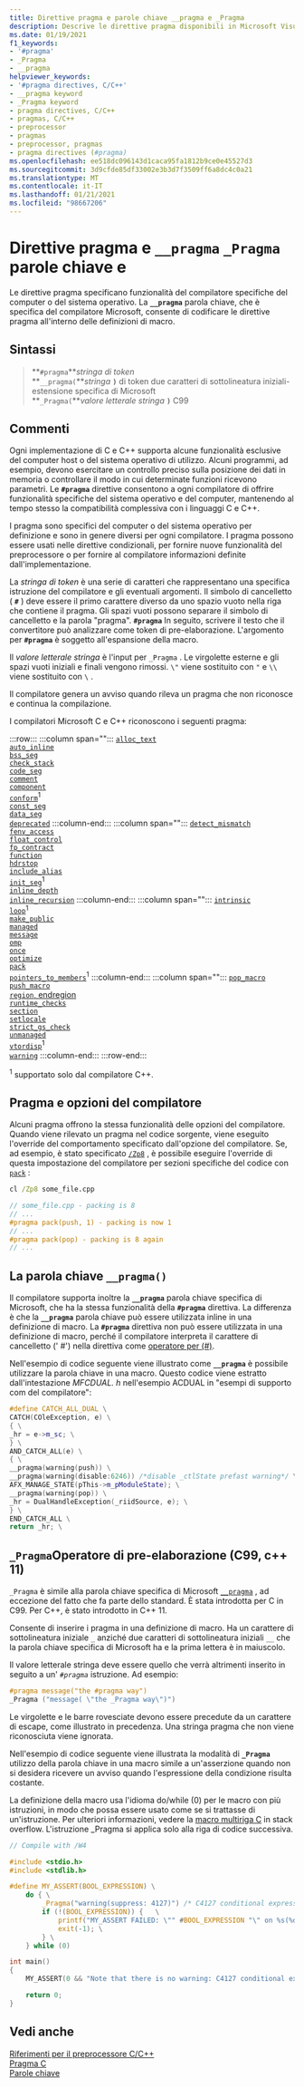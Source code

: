 ```yaml
---
title: Direttive pragma e parole chiave __pragma e _Pragma
description: Descrive le direttive pragma disponibili in Microsoft Visual C e C++ (MSVC)
ms.date: 01/19/2021
f1_keywords:
- '#pragma'
- _Pragma
- __pragma
helpviewer_keywords:
- '#pragma directives, C/C++'
- __pragma keyword
- _Pragma keyword
- pragma directives, C/C++
- pragmas, C/C++
- preprocessor
- pragmas
- preprocessor, pragmas
- pragma directives (#pragma)
ms.openlocfilehash: ee518dc096143d1caca95fa1812b9ce0e45527d3
ms.sourcegitcommit: 3d9cfde85df33002e3b3d7f3509ff6a8dc4c0a21
ms.translationtype: MT
ms.contentlocale: it-IT
ms.lasthandoff: 01/21/2021
ms.locfileid: "98667206"
---
```

# <a name="pragma-directives-and-the-__pragma-and-_pragma-keywords"></a>Direttive pragma e `__pragma` `_Pragma` parole chiave e

Le direttive pragma specificano funzionalità del compilatore specifiche del computer o del sistema operativo. La **`__pragma`** parola chiave, che è specifica del compilatore Microsoft, consente di codificare le direttive pragma all'interno delle definizioni di macro.

## <a name="syntax"></a>Sintassi

> **`#pragma`***stringa di token*\
> **`__pragma(`***stringa* **`)`** di token due caratteri di sottolineatura iniziali-estensione specifica di Microsoft \
> **`_Pragma(`***valore letterale stringa* **`)`** C99

## <a name="remarks"></a>Commenti

Ogni implementazione di C e C++ supporta alcune funzionalità esclusive del computer host o del sistema operativo di utilizzo. Alcuni programmi, ad esempio, devono esercitare un controllo preciso sulla posizione dei dati in memoria o controllare il modo in cui determinate funzioni ricevono parametri. Le **`#pragma`** direttive consentono a ogni compilatore di offrire funzionalità specifiche del sistema operativo e del computer, mantenendo al tempo stesso la compatibilità complessiva con i linguaggi C e C++.

I pragma sono specifici del computer o del sistema operativo per definizione e sono in genere diversi per ogni compilatore. I pragma possono essere usati nelle direttive condizionali, per fornire nuove funzionalità del preprocessore o per fornire al compilatore informazioni definite dall'implementazione.

La *stringa di token* è una serie di caratteri che rappresentano una specifica istruzione del compilatore e gli eventuali argomenti. Il simbolo di cancelletto ( **`#`** ) deve essere il primo carattere diverso da uno spazio vuoto nella riga che contiene il pragma. Gli spazi vuoti possono separare il simbolo di cancelletto e la parola "pragma". **`#pragma`** In seguito, scrivere il testo che il convertitore può analizzare come token di pre-elaborazione. L'argomento per **`#pragma`** è soggetto all'espansione della macro.

Il *valore letterale stringa* è l'input per `_Pragma` . Le virgolette esterne e gli spazi vuoti iniziali e finali vengono rimossi. `\"` viene sostituito con `"` e `\\` viene sostituito con `\` .

Il compilatore genera un avviso quando rileva un pragma che non riconosce e continua la compilazione.

I compilatori Microsoft C e C++ riconoscono i seguenti pragma:

:::row:::
   :::column span="":::
      [`alloc_text`](../preprocessor/alloc-text.md)\
      [`auto_inline`](../preprocessor/auto-inline.md)\
      [`bss_seg`](../preprocessor/bss-seg.md)\
      [`check_stack`](../preprocessor/check-stack.md)\
      [`code_seg`](../preprocessor/code-seg.md)\
      [`comment`](../preprocessor/comment-c-cpp.md)\
      [`component`](../preprocessor/component.md)\
      [`conform`](../preprocessor/conform.md)<sup>1</sup>\
      [`const_seg`](../preprocessor/const-seg.md)\
      [`data_seg`](../preprocessor/data-seg.md)\
      [`deprecated`](../preprocessor/deprecated-c-cpp.md)
   :::column-end:::
   :::column span="":::
      [`detect_mismatch`](../preprocessor/detect-mismatch.md)\
      [`fenv_access`](../preprocessor/fenv-access.md)\
      [`float_control`](../preprocessor/float-control.md)\
      [`fp_contract`](../preprocessor/fp-contract.md)\
      [`function`](../preprocessor/function-c-cpp.md)\
      [`hdrstop`](../preprocessor/hdrstop.md)\
      [`include_alias`](../preprocessor/include-alias.md)\
      [`init_seg`](../preprocessor/init-seg.md)<sup>1</sup>\
      [`inline_depth`](../preprocessor/inline-depth.md)\
      [`inline_recursion`](../preprocessor/inline-recursion.md)
   :::column-end:::
   :::column span="":::
      [`intrinsic`](../preprocessor/intrinsic.md)\
      [`loop`](../preprocessor/loop.md)<sup>1</sup>\
      [`make_public`](../preprocessor/make-public.md)\
      [`managed`](../preprocessor/managed-unmanaged.md)\
      [`message`](../preprocessor/message.md)\
      [`omp`](../preprocessor/omp.md)\
      [`once`](../preprocessor/once.md)\
      [`optimize`](../preprocessor/optimize.md)\
      [`pack`](../preprocessor/pack.md)\
      [`pointers_to_members`](../preprocessor/pointers-to-members.md)<sup>1</sup>
   :::column-end:::
   :::column span="":::
      [`pop_macro`](../preprocessor/pop-macro.md)\
      [`push_macro`](../preprocessor/push-macro.md)\
      [`region`, endregion](../preprocessor/region-endregion.md)\
      [`runtime_checks`](../preprocessor/runtime-checks.md)\
      [`section`](../preprocessor/section.md)\
      [`setlocale`](../preprocessor/setlocale.md)\
      [`strict_gs_check`](../preprocessor/strict-gs-check.md)\
      [`unmanaged`](../preprocessor/managed-unmanaged.md)\
      [`vtordisp`](../preprocessor/vtordisp.md)<sup>1</sup>\
      [`warning`](../preprocessor/warning.md)
   :::column-end:::
:::row-end:::

<sup>1</sup> supportato solo dal compilatore C++.

## <a name="pragmas-and-compiler-options"></a>Pragma e opzioni del compilatore

Alcuni pragma offrono la stessa funzionalità delle opzioni del compilatore. Quando viene rilevato un pragma nel codice sorgente, viene eseguito l'override del comportamento specificato dall'opzione del compilatore. Se, ad esempio, è stato specificato [`/Zp8`](../build/reference/zp-struct-member-alignment.md) , è possibile eseguire l'override di questa impostazione del compilatore per sezioni specifiche del codice con [`pack`](../preprocessor/pack.md) :

```cmd
cl /Zp8 some_file.cpp
```

```cpp
// some_file.cpp - packing is 8
// ...
#pragma pack(push, 1) - packing is now 1
// ...
#pragma pack(pop) - packing is 8 again
// ...
```

## <a name="the-__pragma-keyword"></a>La parola chiave `__pragma()`

Il compilatore supporta inoltre la **`__pragma`** parola chiave specifica di Microsoft, che ha la stessa funzionalità della **`#pragma`** direttiva. La differenza è che la **`__pragma`** parola chiave può essere utilizzata inline in una definizione di macro. La **`#pragma`** direttiva non può essere utilizzata in una definizione di macro, perché il compilatore interpreta il carattere di cancelletto (' #') nella direttiva come [operatore per (#)](../preprocessor/stringizing-operator-hash.md).

Nell'esempio di codice seguente viene illustrato come **`__pragma`** è possibile utilizzare la parola chiave in una macro. Questo codice viene estratto dall'intestazione *MFCDUAL. h* nell'esempio ACDUAL in "esempi di supporto com del compilatore":

```cpp
#define CATCH_ALL_DUAL \
CATCH(COleException, e) \
{ \
_hr = e->m_sc; \
} \
AND_CATCH_ALL(e) \
{ \
__pragma(warning(push)) \
__pragma(warning(disable:6246)) /*disable _ctlState prefast warning*/ \
AFX_MANAGE_STATE(pThis->m_pModuleState); \
__pragma(warning(pop)) \
_hr = DualHandleException(_riidSource, e); \
} \
END_CATCH_ALL \
return _hr; \
```

## <a name="the-_pragma-preprocessing-operator-c99-c11"></a>`_Pragma`Operatore di pre-elaborazione (C99, c++ 11)

`_Pragma` è simile alla parola chiave specifica di Microsoft [`__pragma`](#the-__pragma-keyword) , ad eccezione del fatto che fa parte dello standard. È stata introdotta per C in C99. Per C++, è stato introdotto in C++ 11.

 Consente di inserire i pragma in una definizione di macro. Ha un carattere di sottolineatura iniziale `_` anziché due caratteri di sottolineatura iniziali `__` che la parola chiave specifica di Microsoft ha e la prima lettera è in maiuscolo.

Il valore letterale stringa deve essere quello che verrà altrimenti inserito in seguito a un' *`#pragma`* istruzione. Ad esempio:

```c
#pragma message("the #pragma way")
_Pragma ("message( \"the _Pragma way\")") 
```

Le virgolette e le barre rovesciate devono essere precedute da un carattere di escape, come illustrato in precedenza. Una stringa pragma che non viene riconosciuta viene ignorata.

Nell'esempio di codice seguente viene illustrata la modalità di **`_Pragma`** utilizzo della parola chiave in una macro simile a un'asserzione quando non si desidera ricevere un avviso quando l'espressione della condizione risulta costante. 

La definizione della macro usa l'idioma do/while (0) per le macro con più istruzioni, in modo che possa essere usato come se si trattasse di un'istruzione. Per ulteriori informazioni, vedere la [macro multiriga C](https://stackoverflow.com/questions/1067226/c-multi-line-macro-do-while0-vs-scope-block) in stack overflow. L'istruzione _Pragma si applica solo alla riga di codice successiva.

```C
// Compile with /W4

#include <stdio.h>
#include <stdlib.h>

#define MY_ASSERT(BOOL_EXPRESSION) \
    do { \
        _Pragma("warning(suppress: 4127)") /* C4127 conditional expression is constant */  \
        if (!(BOOL_EXPRESSION)) {   \
            printf("MY_ASSERT FAILED: \"" #BOOL_EXPRESSION "\" on %s(%d)", __FILE__, __LINE__); \
            exit(-1); \
        } \
    } while (0)

int main()
{
    MY_ASSERT(0 && "Note that there is no warning: C4127 conditional expression is constant");

    return 0;
}
```

## <a name="see-also"></a>Vedi anche

[Riferimenti per il preprocessore C/C++](../preprocessor/c-cpp-preprocessor-reference.md)\
[Pragma C](../c-language/c-pragmas.md)\
[Parole chiave](../cpp/keywords-cpp.md)
